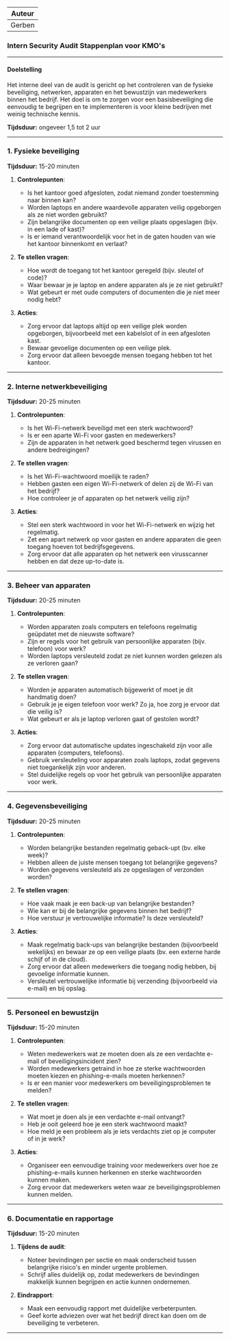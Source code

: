 | **Auteur**  |  
|-------------|  
| Gerben      |  

### **Intern Security Audit Stappenplan voor KMO's**

---

#### **Doelstelling**
Het interne deel van de audit is gericht op het controleren van de fysieke beveiliging, netwerken, apparaten en het bewustzijn van medewerkers binnen het bedrijf. Het doel is om te zorgen voor een basisbeveiliging die eenvoudig te begrijpen en te implementeren is voor kleine bedrijven met weinig technische kennis.

**Tijdsduur:** ongeveer 1,5 tot 2 uur  

---

### **1. Fysieke beveiliging**
**Tijdsduur:** 15-20 minuten  

1. **Controlepunten**:  
   - Is het kantoor goed afgesloten, zodat niemand zonder toestemming naar binnen kan?  
   - Worden laptops en andere waardevolle apparaten veilig opgeborgen als ze niet worden gebruikt?  
   - Zijn belangrijke documenten op een veilige plaats opgeslagen (bijv. in een lade of kast)?  
   - Is er iemand verantwoordelijk voor het in de gaten houden van wie het kantoor binnenkomt en verlaat?  

2. **Te stellen vragen**:  
   - Hoe wordt de toegang tot het kantoor geregeld (bijv. sleutel of code)?  
   - Waar bewaar je je laptop en andere apparaten als je ze niet gebruikt?  
   - Wat gebeurt er met oude computers of documenten die je niet meer nodig hebt?  

3. **Acties**:  
   - Zorg ervoor dat laptops altijd op een veilige plek worden opgeborgen, bijvoorbeeld met een kabelslot of in een afgesloten kast.  
   - Bewaar gevoelige documenten op een veilige plek.  
   - Zorg ervoor dat alleen bevoegde mensen toegang hebben tot het kantoor.  

---

### **2. Interne netwerkbeveiliging**
**Tijdsduur:** 20-25 minuten  

1. **Controlepunten**:  
   - Is het Wi-Fi-netwerk beveiligd met een sterk wachtwoord?  
   - Is er een aparte Wi-Fi voor gasten en medewerkers?  
   - Zijn de apparaten in het netwerk goed beschermd tegen virussen en andere bedreigingen?  

2. **Te stellen vragen**:  
   - Is het Wi-Fi-wachtwoord moeilijk te raden?  
   - Hebben gasten een eigen Wi-Fi-netwerk of delen zij de Wi-Fi van het bedrijf?  
   - Hoe controleer je of apparaten op het netwerk veilig zijn?  

3. **Acties**:  
   - Stel een sterk wachtwoord in voor het Wi-Fi-netwerk en wijzig het regelmatig.  
   - Zet een apart netwerk op voor gasten en andere apparaten die geen toegang hoeven tot bedrijfsgegevens.  
   - Zorg ervoor dat alle apparaten op het netwerk een virusscanner hebben en dat deze up-to-date is.  

---

### **3. Beheer van apparaten**
**Tijdsduur:** 20-25 minuten  

1. **Controlepunten**:  
   - Worden apparaten zoals computers en telefoons regelmatig geüpdatet met de nieuwste software?  
   - Zijn er regels voor het gebruik van persoonlijke apparaten (bijv. telefoon) voor werk?  
   - Worden laptops versleuteld zodat ze niet kunnen worden gelezen als ze verloren gaan?  

2. **Te stellen vragen**:  
   - Worden je apparaten automatisch bijgewerkt of moet je dit handmatig doen?  
   - Gebruik je je eigen telefoon voor werk? Zo ja, hoe zorg je ervoor dat die veilig is?  
   - Wat gebeurt er als je laptop verloren gaat of gestolen wordt?  

3. **Acties**:  
   - Zorg ervoor dat automatische updates ingeschakeld zijn voor alle apparaten (computers, telefoons).  
   - Gebruik versleuteling voor apparaten zoals laptops, zodat gegevens niet toegankelijk zijn voor anderen.  
   - Stel duidelijke regels op voor het gebruik van persoonlijke apparaten voor werk.  

---

### **4. Gegevensbeveiliging**
**Tijdsduur:** 20-25 minuten  

1. **Controlepunten**:  
   - Worden belangrijke bestanden regelmatig geback-upt (bv. elke week)?  
   - Hebben alleen de juiste mensen toegang tot belangrijke gegevens?  
   - Worden gegevens versleuteld als ze opgeslagen of verzonden worden?  

2. **Te stellen vragen**:  
   - Hoe vaak maak je een back-up van belangrijke bestanden?  
   - Wie kan er bij de belangrijke gegevens binnen het bedrijf?  
   - Hoe verstuur je vertrouwelijke informatie? Is deze versleuteld?  

3. **Acties**:  
   - Maak regelmatig back-ups van belangrijke bestanden (bijvoorbeeld wekelijks) en bewaar ze op een veilige plaats (bv. een externe harde schijf of in de cloud).  
   - Zorg ervoor dat alleen medewerkers die toegang nodig hebben, bij gevoelige informatie kunnen.  
   - Versleutel vertrouwelijke informatie bij verzending (bijvoorbeeld via e-mail) en bij opslag.  

---

### **5. Personeel en bewustzijn**
**Tijdsduur:** 15-20 minuten  

1. **Controlepunten**:  
   - Weten medewerkers wat ze moeten doen als ze een verdachte e-mail of beveiligingsincident zien?  
   - Worden medewerkers getraind in hoe ze sterke wachtwoorden moeten kiezen en phishing-e-mails moeten herkennen?  
   - Is er een manier voor medewerkers om beveiligingsproblemen te melden?  

2. **Te stellen vragen**:  
   - Wat moet je doen als je een verdachte e-mail ontvangt?  
   - Heb je ooit geleerd hoe je een sterk wachtwoord maakt?  
   - Hoe meld je een probleem als je iets verdachts ziet op je computer of in je werk?  

3. **Acties**:  
   - Organiseer een eenvoudige training voor medewerkers over hoe ze phishing-e-mails kunnen herkennen en sterke wachtwoorden kunnen maken.  
   - Zorg ervoor dat medewerkers weten waar ze beveiligingsproblemen kunnen melden.  

---

### **6. Documentatie en rapportage**
**Tijdsduur:** 15-20 minuten  

1. **Tijdens de audit**:  
   - Noteer bevindingen per sectie en maak onderscheid tussen belangrijke risico's en minder urgente problemen.  
   - Schrijf alles duidelijk op, zodat medewerkers de bevindingen makkelijk kunnen begrijpen en actie kunnen ondernemen.  

2. **Eindrapport**:  
   - Maak een eenvoudig rapport met duidelijke verbeterpunten.  
   - Geef korte adviezen over wat het bedrijf direct kan doen om de beveiliging te verbeteren.  

---

